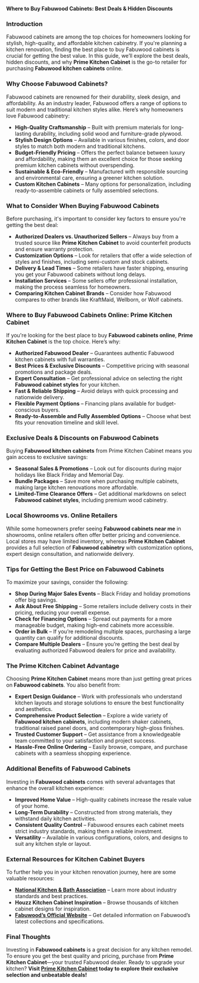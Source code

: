 **Where to Buy Fabuwood Cabinets: Best Deals & Hidden Discounts**

### **Introduction**

Fabuwood cabinets are among the top choices for homeowners looking for stylish, high-quality, and affordable kitchen cabinetry. If you're planning a kitchen renovation, finding the best place to buy Fabuwood cabinets is crucial for getting the best value. In this guide, we’ll explore the best deals, hidden discounts, and why **Prime Kitchen Cabinet** is the go-to retailer for purchasing **Fabuwood kitchen cabinets** online.

### **Why Choose Fabuwood Cabinets?**

Fabuwood cabinets are renowned for their durability, sleek design, and affordability. As an industry leader, Fabuwood offers a range of options to suit modern and traditional kitchen styles alike. Here’s why homeowners love Fabuwood cabinetry:

* **High-Quality Craftsmanship** – Built with premium materials for long-lasting durability, including solid wood and furniture-grade plywood.  
* **Stylish Design Options** – Available in various finishes, colors, and door styles to match both modern and traditional kitchens.  
* **Budget-Friendly Pricing** – Offers the perfect balance between luxury and affordability, making them an excellent choice for those seeking premium kitchen cabinets without overspending.  
* **Sustainable & Eco-Friendly** – Manufactured with responsible sourcing and environmental care, ensuring a greener kitchen solution.  
* **Custom Kitchen Cabinets** – Many options for personalization, including ready-to-assemble cabinets or fully assembled selections.

### **What to Consider When Buying Fabuwood Cabinets**

Before purchasing, it's important to consider key factors to ensure you're getting the best deal:

* **Authorized Dealers vs. Unauthorized Sellers** – Always buy from a trusted source like **Prime Kitchen Cabinet** to avoid counterfeit products and ensure warranty protection.  
* **Customization Options** – Look for retailers that offer a wide selection of styles and finishes, including semi-custom and stock cabinets.  
* **Delivery & Lead Times** – Some retailers have faster shipping, ensuring you get your Fabuwood cabinets without long delays.  
* **Installation Services** – Some sellers offer professional installation, making the process seamless for homeowners.  
* **Comparing Kitchen Cabinet Brands** – Consider how Fabuwood compares to other brands like KraftMaid, Wellborn, or Wolf cabinets.

### **Where to Buy Fabuwood Cabinets Online: Prime Kitchen Cabinet**

If you're looking for the best place to buy **Fabuwood cabinets online**, **Prime Kitchen Cabinet** is the top choice. Here’s why:

* **Authorized Fabuwood Dealer** – Guarantees authentic Fabuwood kitchen cabinets with full warranties.  
* **Best Prices & Exclusive Discounts** – Competitive pricing with seasonal promotions and package deals.  
* **Expert Consultation** – Get professional advice on selecting the right **Fabuwood cabinet styles** for your kitchen.  
* **Fast & Reliable Shipping** – Avoid delays with quick processing and nationwide delivery.  
* **Flexible Payment Options** – Financing plans available for budget-conscious buyers.  
* **Ready-to-Assemble and Fully Assembled Options** – Choose what best fits your renovation timeline and skill level.

### **Exclusive Deals & Discounts on Fabuwood Cabinets**

Buying **Fabuwood kitchen cabinets** from Prime Kitchen Cabinet means you gain access to exclusive savings:

* **Seasonal Sales & Promotions** – Look out for discounts during major holidays like Black Friday and Memorial Day.  
* **Bundle Packages** – Save more when purchasing multiple cabinets, making large kitchen renovations more affordable.  
* **Limited-Time Clearance Offers** – Get additional markdowns on select **Fabuwood cabinet styles**, including premium wood cabinetry.

### **Local Showrooms vs. Online Retailers**

While some homeowners prefer seeing **Fabuwood cabinets near me** in showrooms, online retailers often offer better pricing and convenience. Local stores may have limited inventory, whereas **Prime Kitchen Cabinet** provides a full selection of **Fabuwood cabinetry** with customization options, expert design consultation, and nationwide delivery.

### **Tips for Getting the Best Price on Fabuwood Cabinets**

To maximize your savings, consider the following:

* **Shop During Major Sales Events** – Black Friday and holiday promotions offer big savings.  
* **Ask About Free Shipping** – Some retailers include delivery costs in their pricing, reducing your overall expense.  
* **Check for Financing Options** – Spread out payments for a more manageable budget, making high-end cabinets more accessible.  
* **Order in Bulk** – If you’re remodeling multiple spaces, purchasing a large quantity can qualify for additional discounts.  
* **Compare Multiple Dealers** – Ensure you’re getting the best deal by evaluating authorized Fabuwood dealers for price and availability.

### **The Prime Kitchen Cabinet Advantage**

Choosing **Prime Kitchen Cabinet** means more than just getting great prices on **Fabuwood cabinets**. You also benefit from:

* **Expert Design Guidance** – Work with professionals who understand kitchen layouts and storage solutions to ensure the best functionality and aesthetics.  
* **Comprehensive Product Selection** – Explore a wide variety of **Fabuwood kitchen cabinets**, including modern shaker cabinets, traditional raised panel doors, and contemporary high-gloss finishes.  
* **Trusted Customer Support** – Get assistance from a knowledgeable team committed to your satisfaction and project success.  
* **Hassle-Free Online Ordering** – Easily browse, compare, and purchase cabinets with a seamless shopping experience.

### **Additional Benefits of Fabuwood Cabinets**

Investing in **Fabuwood cabinets** comes with several advantages that enhance the overall kitchen experience:

* **Improved Home Value** – High-quality cabinets increase the resale value of your home.  
* **Long-Term Durability** – Constructed from strong materials, they withstand daily kitchen activities.  
* **Consistent Quality Control** – Fabuwood ensures each cabinet meets strict industry standards, making them a reliable investment.  
* **Versatility** – Available in various configurations, colors, and designs to suit any kitchen style or layout.

### **External Resources for Kitchen Cabinet Buyers**

To further help you in your kitchen renovation journey, here are some valuable resources:

* [**National Kitchen & Bath Association**](https://www.nkba.org/) – Learn more about industry standards and best practices.  
* **Houzz Kitchen Cabinet Inspiration** – Browse thousands of kitchen cabinet designs for inspiration.  
* [**Fabuwood’s Official Website**](https://www.fabuwood.com/) – Get detailed information on Fabuwood’s latest collections and specifications.

### **Final Thoughts**

Investing in **Fabuwood cabinets** is a great decision for any kitchen remodel. To ensure you get the best quality and pricing, purchase from **Prime Kitchen Cabinet**—your trusted Fabuwood dealer. Ready to upgrade your kitchen? **Visit [Prime Kitchen Cabinet](https://primekitchencabinet.com/) today to explore their exclusive selection and unbeatable deals\!**

